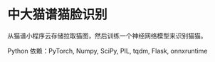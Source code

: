 # 中大猫谱猫脸识别

从猫谱小程序云存储拉取猫图，然后训练一个神经网络模型来识别猫猫。

Python 依赖：PyTorch, Numpy, SciPy, PIL, tqdm, Flask, onnxruntime
